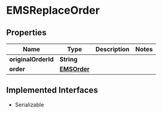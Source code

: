

# EMSReplaceOrder


## Properties

Name | Type | Description | Notes
------------ | ------------- | ------------- | -------------
**originalOrderId** | **String** |  | 
**order** | [**EMSOrder**](EMSOrder.md) |  | 


## Implemented Interfaces

* Serializable


